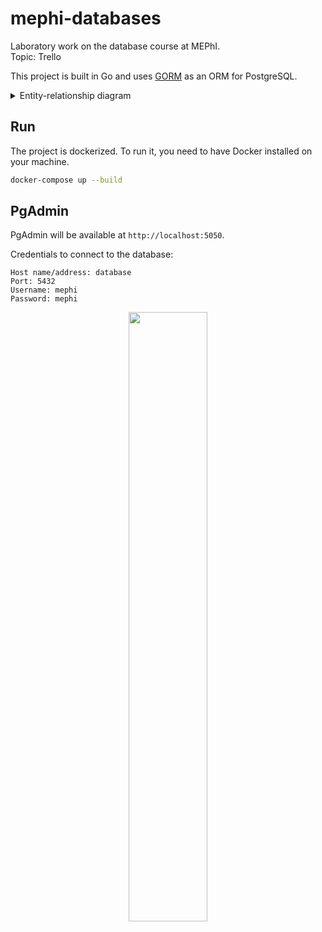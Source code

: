 # mephi-databases

Laboratory work on the database course at MEPhI.  
Topic: Trello

This project is built in Go and uses [GORM](https://gorm.io/) as an ORM for PostgreSQL.

<details>
  <summary>Entity-relationship diagram</summary>
  <p align="center">
    <img src=https://github.com/user-attachments/assets/a238f8bc-5cea-41d4-b81b-e7b5e1c949cd width=50% />
  </p>
</details>

## Run

The project is dockerized. To run it, you need to have Docker installed on your machine.

```bash
docker-compose up --build
```

## PgAdmin

PgAdmin will be available at `http://localhost:5050`.

Credentials to connect to the database:

```
Host name/address: database
Port: 5432
Username: mephi
Password: mephi
```
<p align="center">
  <img src=https://github.com/user-attachments/assets/a5863b47-0bed-446a-bddd-651acd1dd367 width=50% />
</p>
